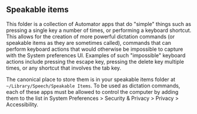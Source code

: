 ## Speakable items

This folder is a collection of Automator apps that do "simple" things such as pressing a single key a number of times, or performing a keyboard shortcut. This allows for the creation of more powerful dictation commands (or speakable items as they are sometimes called), commands that can perform keyboard actions that would otherwise be impossible to capture with the System preferences UI. Examples of such "impossible" keyboard actions include pressing the escape key, pressing the delete key multiple times, or any shortcut that involves the tab key.

The canonical place to store them is in your speakable items folder at `~/Library/Speech/Speakable Items`. To be used as dictation commands, each of these apps must be allowed to control the computer by adding them to the list in  System Preferences > Security & Privacy > Privacy > Accessibility.